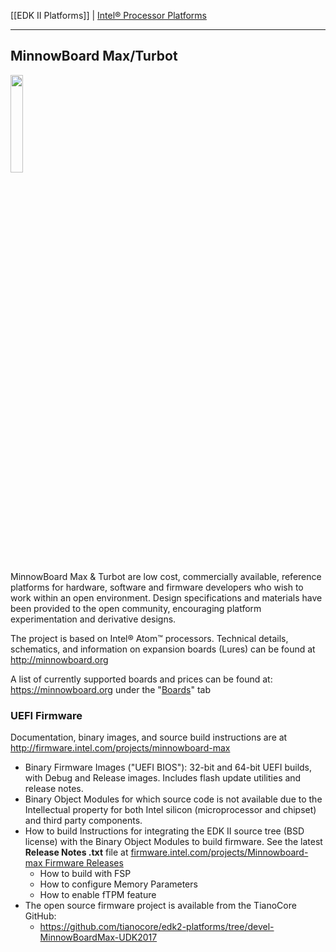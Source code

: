 [[EDK II Platforms]] | [Intel® Processor Platforms](https://github.com/tianocore/tianocore.github.io/wiki/EDK-II-Platforms#intel-processor-platforms)

***

## MinnowBoard Max/Turbot

<img src="https://minnowboard.org/wp-content/uploads/2017/10/MBTurbot-dual-core-Top-0001-171002-1.png" width="20%" height="20%" >


MinnowBoard Max & Turbot are low cost, commercially available, reference platforms for hardware, software and firmware developers who wish to work within an open environment. Design specifications and materials have been provided to the open community, encouraging platform experimentation and derivative designs.

The project is based on Intel® Atom™ processors. Technical details, schematics, and information on expansion boards (Lures) can be found at http://minnowboard.org 

A list of currently supported boards and prices can be found at: https://minnowboard.org under the "[Boards](https://minnowboard.org/compare-boards)" tab

### UEFI Firmware

Documentation, binary images, and source build instructions are at http://firmware.intel.com/projects/minnowboard-max

* Binary Firmware Images ("UEFI BIOS"): 32-bit and 64-bit UEFI builds, with Debug and Release images. Includes flash update utilities and release notes.
* Binary Object Modules for which source code is not available due to the Intellectual property for both Intel silicon (microprocessor and chipset) and third party components.
* How to build Instructions for integrating the EDK II source tree (BSD license) with the Binary Object Modules to build firmware. See the latest **Release Notes .txt** file at [firmware.intel.com/projects/Minnowboard-max Firmware Releases](http://firmware.intel.com/projects/minnowboard-max#Releases:)
   * How to build with FSP
   * How to configure Memory Parameters
   * How to enable fTPM feature
* The open source firmware project is available from the TianoCore GitHub:
   * https://github.com/tianocore/edk2-platforms/tree/devel-MinnowBoardMax-UDK2017